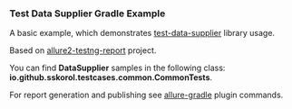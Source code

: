 ### Test Data Supplier Gradle Example

A basic example, which demonstrates [test-data-supplier](https://github.com/sskorol/test-data-supplier) library usage.

Based on [allure2-testng-report](https://github.com/sskorol/allure2-testng-report) project.

You can find **DataSupplier** samples in the following class: **io.github.sskorol.testcases.common.CommonTests**.

For report generation and publishing see [allure-gradle](https://github.com/allure-framework/allure-gradle) plugin commands.
